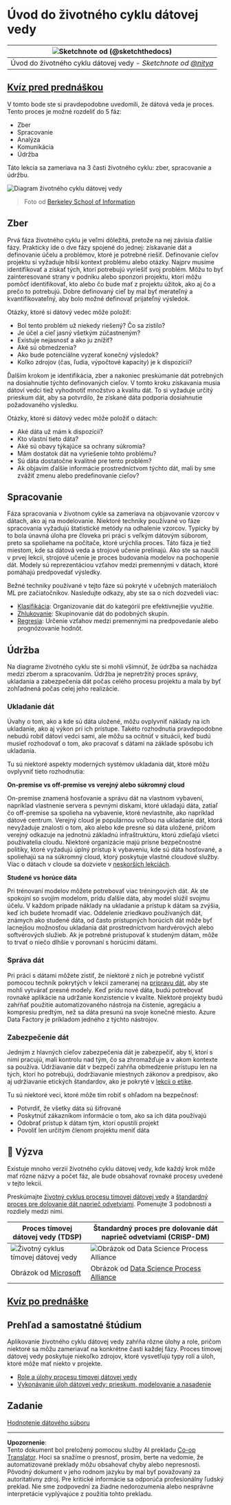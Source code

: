 <!--
CO_OP_TRANSLATOR_METADATA:
{
  "original_hash": "79ca8a5a3135e94d2d43f56ba62d5205",
  "translation_date": "2025-09-05T05:46:08+00:00",
  "source_file": "4-Data-Science-Lifecycle/14-Introduction/README.md",
  "language_code": "sk"
}
-->
# Úvod do životného cyklu dátovej vedy

|![ Sketchnote od [(@sketchthedocs)](https://sketchthedocs.dev) ](../../sketchnotes/14-DataScience-Lifecycle.png)|
|:---:|
| Úvod do životného cyklu dátovej vedy - _Sketchnote od [@nitya](https://twitter.com/nitya)_ |

## [Kvíz pred prednáškou](https://red-water-0103e7a0f.azurestaticapps.net/quiz/26)

V tomto bode ste si pravdepodobne uvedomili, že dátová veda je proces. Tento proces je možné rozdeliť do 5 fáz:

- Zber
- Spracovanie
- Analýza
- Komunikácia
- Údržba

Táto lekcia sa zameriava na 3 časti životného cyklu: zber, spracovanie a údržbu.

![Diagram životného cyklu dátovej vedy](../../../../4-Data-Science-Lifecycle/14-Introduction/images/data-science-lifecycle.jpg)
> Foto od [Berkeley School of Information](https://ischoolonline.berkeley.edu/data-science/what-is-data-science/)

## Zber

Prvá fáza životného cyklu je veľmi dôležitá, pretože na nej závisia ďalšie fázy. Prakticky ide o dve fázy spojené do jednej: získavanie dát a definovanie účelu a problémov, ktoré je potrebné riešiť. 
Definovanie cieľov projektu si vyžaduje hlbší kontext problému alebo otázky. Najprv musíme identifikovať a získať tých, ktorí potrebujú vyriešiť svoj problém. Môžu to byť zainteresované strany v podniku alebo sponzori projektu, ktorí môžu pomôcť identifikovať, kto alebo čo bude mať z projektu úžitok, ako aj čo a prečo to potrebujú. Dobre definovaný cieľ by mal byť merateľný a kvantifikovateľný, aby bolo možné definovať prijateľný výsledok.

Otázky, ktoré si dátový vedec môže položiť:
- Bol tento problém už niekedy riešený? Čo sa zistilo?
- Je účel a cieľ jasný všetkým zúčastneným?
- Existuje nejasnosť a ako ju znížiť?
- Aké sú obmedzenia?
- Ako bude potenciálne vyzerať konečný výsledok?
- Koľko zdrojov (čas, ľudia, výpočtové kapacity) je k dispozícii?

Ďalším krokom je identifikácia, zber a nakoniec preskúmanie dát potrebných na dosiahnutie týchto definovaných cieľov. V tomto kroku získavania musia dátoví vedci tiež vyhodnotiť množstvo a kvalitu dát. To si vyžaduje určitý prieskum dát, aby sa potvrdilo, že získané dáta podporia dosiahnutie požadovaného výsledku.

Otázky, ktoré si dátový vedec môže položiť o dátach:
- Aké dáta už mám k dispozícii?
- Kto vlastní tieto dáta?
- Aké sú obavy týkajúce sa ochrany súkromia? 
- Mám dostatok dát na vyriešenie tohto problému?
- Sú dáta dostatočne kvalitné pre tento problém?
- Ak objavím ďalšie informácie prostredníctvom týchto dát, mali by sme zvážiť zmenu alebo predefinovanie cieľov?

## Spracovanie

Fáza spracovania v životnom cykle sa zameriava na objavovanie vzorcov v dátach, ako aj na modelovanie. Niektoré techniky používané vo fáze spracovania vyžadujú štatistické metódy na odhalenie vzorcov. Typicky by to bola únavná úloha pre človeka pri práci s veľkým dátovým súborom, preto sa spoliehame na počítače, ktoré urýchlia proces. Táto fáza je tiež miestom, kde sa dátová veda a strojové učenie prelínajú. Ako ste sa naučili v prvej lekcii, strojové učenie je proces budovania modelov na pochopenie dát. Modely sú reprezentáciou vzťahov medzi premennými v dátach, ktoré pomáhajú predpovedať výsledky.

Bežné techniky používané v tejto fáze sú pokryté v učebných materiáloch ML pre začiatočníkov. Nasledujte odkazy, aby ste sa o nich dozvedeli viac:

- [Klasifikácia](https://github.com/microsoft/ML-For-Beginners/tree/main/4-Classification): Organizovanie dát do kategórií pre efektívnejšie využitie.
- [Zhlukovanie](https://github.com/microsoft/ML-For-Beginners/tree/main/5-Clustering): Skupinovanie dát do podobných skupín.
- [Regresia](https://github.com/microsoft/ML-For-Beginners/tree/main/2-Regression): Určenie vzťahov medzi premennými na predpovedanie alebo prognózovanie hodnôt.

## Údržba

Na diagrame životného cyklu ste si mohli všimnúť, že údržba sa nachádza medzi zberom a spracovaním. Údržba je nepretržitý proces správy, ukladania a zabezpečenia dát počas celého procesu projektu a mala by byť zohľadnená počas celej jeho realizácie.

### Ukladanie dát
Úvahy o tom, ako a kde sú dáta uložené, môžu ovplyvniť náklady na ich ukladanie, ako aj výkon pri ich prístupe. Takéto rozhodnutia pravdepodobne nebudú robiť dátoví vedci sami, ale môžu sa ocitnúť v situácii, keď budú musieť rozhodovať o tom, ako pracovať s dátami na základe spôsobu ich ukladania.

Tu sú niektoré aspekty moderných systémov ukladania dát, ktoré môžu ovplyvniť tieto rozhodnutia:

**On-premise vs off-premise vs verejný alebo súkromný cloud**

On-premise znamená hosťovanie a správu dát na vlastnom vybavení, napríklad vlastnenie servera s pevnými diskami, ktoré ukladajú dáta, zatiaľ čo off-premise sa spolieha na vybavenie, ktoré nevlastníte, ako napríklad dátové centrum. Verejný cloud je populárnou voľbou na ukladanie dát, ktorá nevyžaduje znalosti o tom, ako alebo kde presne sú dáta uložené, pričom verejný odkazuje na jednotnú základnú infraštruktúru, ktorú zdieľajú všetci používatelia cloudu. Niektoré organizácie majú prísne bezpečnostné politiky, ktoré vyžadujú úplný prístup k vybaveniu, kde sú dáta hosťované, a spoliehajú sa na súkromný cloud, ktorý poskytuje vlastné cloudové služby. Viac o dátach v cloude sa dozviete v [neskorších lekciách](https://github.com/microsoft/Data-Science-For-Beginners/tree/main/5-Data-Science-In-Cloud).

**Studené vs horúce dáta**

Pri trénovaní modelov môžete potrebovať viac tréningových dát. Ak ste spokojní so svojím modelom, prídu ďalšie dáta, aby model slúžil svojmu účelu. V každom prípade náklady na ukladanie a prístup k dátam sa zvýšia, keď ich budete hromadiť viac. Oddelenie zriedkavo používaných dát, známych ako studené dáta, od často prístupných horúcich dát môže byť lacnejšou možnosťou ukladania dát prostredníctvom hardvérových alebo softvérových služieb. Ak je potrebné pristupovať k studeným dátam, môže to trvať o niečo dlhšie v porovnaní s horúcimi dátami.

### Správa dát
Pri práci s dátami môžete zistiť, že niektoré z nich je potrebné vyčistiť pomocou techník pokrytých v lekcii zameranej na [prípravu dát](https://github.com/microsoft/Data-Science-For-Beginners/tree/main/2-Working-With-Data/08-data-preparation), aby ste mohli vytvárať presné modely. Keď prídu nové dáta, budú potrebovať rovnaké aplikácie na udržanie konzistencie v kvalite. Niektoré projekty budú zahŕňať použitie automatizovaného nástroja na čistenie, agregáciu a kompresiu predtým, než sa dáta presunú na svoje konečné miesto. Azure Data Factory je príkladom jedného z týchto nástrojov.

### Zabezpečenie dát
Jedným z hlavných cieľov zabezpečenia dát je zabezpečiť, aby tí, ktorí s nimi pracujú, mali kontrolu nad tým, čo sa zhromažďuje a v akom kontexte sa používa. Udržiavanie dát v bezpečí zahŕňa obmedzenie prístupu len na tých, ktorí ho potrebujú, dodržiavanie miestnych zákonov a predpisov, ako aj udržiavanie etických štandardov, ako je pokryté v [lekcii o etike](https://github.com/microsoft/Data-Science-For-Beginners/tree/main/1-Introduction/02-ethics).

Tu sú niektoré veci, ktoré môže tím robiť s ohľadom na bezpečnosť:
- Potvrdiť, že všetky dáta sú šifrované
- Poskytnúť zákazníkom informácie o tom, ako sa ich dáta používajú
- Odobrať prístup k dátam tým, ktorí opustili projekt
- Povoliť len určitým členom projektu meniť dáta

## 🚀 Výzva

Existuje mnoho verzií životného cyklu dátovej vedy, kde každý krok môže mať rôzne názvy a počet fáz, ale bude obsahovať rovnaké procesy uvedené v tejto lekcii.

Preskúmajte [životný cyklus procesu tímovej dátovej vedy](https://docs.microsoft.com/en-us/azure/architecture/data-science-process/lifecycle) a [štandardný proces pre dolovanie dát naprieč odvetviami](https://www.datascience-pm.com/crisp-dm-2/). Pomenujte 3 podobnosti a rozdiely medzi nimi.

|Proces tímovej dátovej vedy (TDSP)|Štandardný proces pre dolovanie dát naprieč odvetviami (CRISP-DM)|
|--|--|
|![Životný cyklus tímovej dátovej vedy](../../../../4-Data-Science-Lifecycle/14-Introduction/images/tdsp-lifecycle2.png) | ![Obrázok od Data Science Process Alliance](../../../../4-Data-Science-Lifecycle/14-Introduction/images/CRISP-DM.png) |
| Obrázok od [Microsoft](https://docs.microsoft.comazure/architecture/data-science-process/lifecycle) | Obrázok od [Data Science Process Alliance](https://www.datascience-pm.com/crisp-dm-2/) |

## [Kvíz po prednáške](https://ff-quizzes.netlify.app/en/ds/)

## Prehľad a samostatné štúdium

Aplikovanie životného cyklu dátovej vedy zahŕňa rôzne úlohy a role, pričom niektoré sa môžu zameriavať na konkrétne časti každej fázy. Proces tímovej dátovej vedy poskytuje niekoľko zdrojov, ktoré vysvetľujú typy rolí a úloh, ktoré môže mať niekto v projekte.

* [Role a úlohy procesu tímovej dátovej vedy](https://docs.microsoft.com/en-us/azure/architecture/data-science-process/roles-tasks)
* [Vykonávanie úloh dátovej vedy: prieskum, modelovanie a nasadenie](https://docs.microsoft.com/en-us/azure/architecture/data-science-process/execute-data-science-tasks)

## Zadanie

[Hodnotenie dátového súboru](assignment.md)

---

**Upozornenie**:  
Tento dokument bol preložený pomocou služby AI prekladu [Co-op Translator](https://github.com/Azure/co-op-translator). Hoci sa snažíme o presnosť, prosím, berte na vedomie, že automatizované preklady môžu obsahovať chyby alebo nepresnosti. Pôvodný dokument v jeho rodnom jazyku by mal byť považovaný za autoritatívny zdroj. Pre kritické informácie sa odporúča profesionálny ľudský preklad. Nie sme zodpovední za žiadne nedorozumenia alebo nesprávne interpretácie vyplývajúce z použitia tohto prekladu.